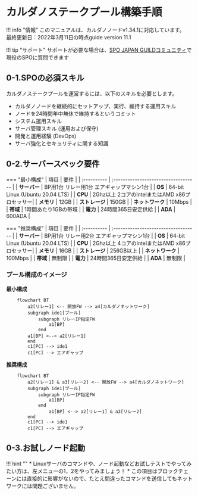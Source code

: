 # **カルダノステークプール構築手順**

<!--!!! summary "概要"
    このマニュアルは、[X Stake Pool](https://xstakepool.com)オペレータの[BTBF](https://twitter.com/btbfpark)が[CoinCashew](https://www.coincashew.com/coins/overview-ada/guide-how-to-build-a-haskell-stakepool-node#9-register-your-stakepool)より許可を得て、日本語翻訳しております。
-->

!!! info "情報"
    このマニュアルは、カルダノノードv1.34.1に対応しています。  
    最終更新日：2022年3月11日の時点guide version 11.1

!!! tip "サポート"
    サポートが必要な場合は、[SPO JAPAN GUILDコミュニティ](https://discord.gg/U3gU54c)で現役のSPOに質問できます


## **0-1.SPOの必須スキル**

カルダノステークプールを運営するには、以下のスキルを必要とします。

* カルダノノードを継続的にセットアップ、実行、維持する運用スキル
* ノードを24時間年中無休で維持するというコミット
* システム運用スキル
* サーバ管理スキル \(運用および保守\)
* 開発と運用経験 \(DevOps\)
* サーバ強化とセキュリティに関する知識


## **0-2.サーバースペック要件**

=== "最小構成"
    | 項目      | 要件                          |
    | :---------- | :----------------------------------- |
    | **サーバー**      | BP用1台  リレー用1台  エアギャップマシン1台  |
    | **OS**       | 64-bit Linux \(Ubuntu 20.04 LTS\) |
    | **CPU**   | 2Ghz以上 2コアのIntelまたはAMD x86プロセッサー|
    | **メモリ**    | 12GB |
    | **ストレージ**    | 150GB |
    | **ネットワーク**    | 10Mbps |
    | **帯域**    | 1時間あたり1GBの帯域 |
    | **電力**    | 24時間365日安定供給 |
    | **ADA**    | 600ADA |


=== "推奨構成"
    | 項目      | 要件                          |
    | :---------- | :----------------------------------- |
    | **サーバー**      | BP用1台  リレー用2台  エアギャップマシン1台  |
    | **OS**       | 64-bit Linux \(Ubuntu 20.04 LTS\) |
    | **CPU**   | 2Ghz以上 4コアのIntelまたはAMD x86プロセッサー|
    | **メモリ**    | 16GB |
    | **ストレージ**    | 256GB以上 |
    | **ネットワーク**    | 100Mbps |
    | **帯域**    | 無制限 |
    | **電力**    | 24時間365日安定供給 |
    | **ADA**    | 無制限 |

### **プール構成のイメージ**

**最小構成**
``` mermaid
    flowchart BT
        a2[リレー1] <-- 開放FW --> a4[カルダノネットワーク]
        subgraph ide1[プール]
            subgraph リレーIP指定FW
                a1[BP]
            end
        a1[BP] <--> a2[リレー1]
        end
        c1[PC] --> ide1
        c1[PC] --> エアギャップ
```

**推奨構成**
``` mermaid
    flowchart BT
        a2[リレー1] & a3[リレー2] <-- 開放FW --> a4[カルダノネットワーク]
        subgraph ide1[プール]
            subgraph リレーIP指定FW
                a1[BP]
            end
                a1[BP] <--> a2[リレー1] & a3[リレー2]
        end
        c1[PC] --> ide1
        c1[PC] --> エアギャップ
```


## **0-3.お試しノード起動**

!!! hint ""
    * Linuxサーバのコマンドや、ノード起動などお試しテストでやってみたい方は、左メニューの1，2をやってみましょう！
    * この項目はブロックチェーンには直接的に影響がないので、たとえ間違ったコマンドを送信してもネットワークには問題ございません。